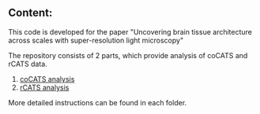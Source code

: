 ## Content:
This code is developed for the paper "Uncovering brain tissue architecture across scales with super-resolution light microscopy" 

The repository consists of 2 parts, which provide analysis of coCATS and rCATS data.
1) [coCATS analysis](./cocats_image-analysis/)
2) [rCATS analysis](./rcats_image-analysis/)

More detailed instructions can be found in each folder.